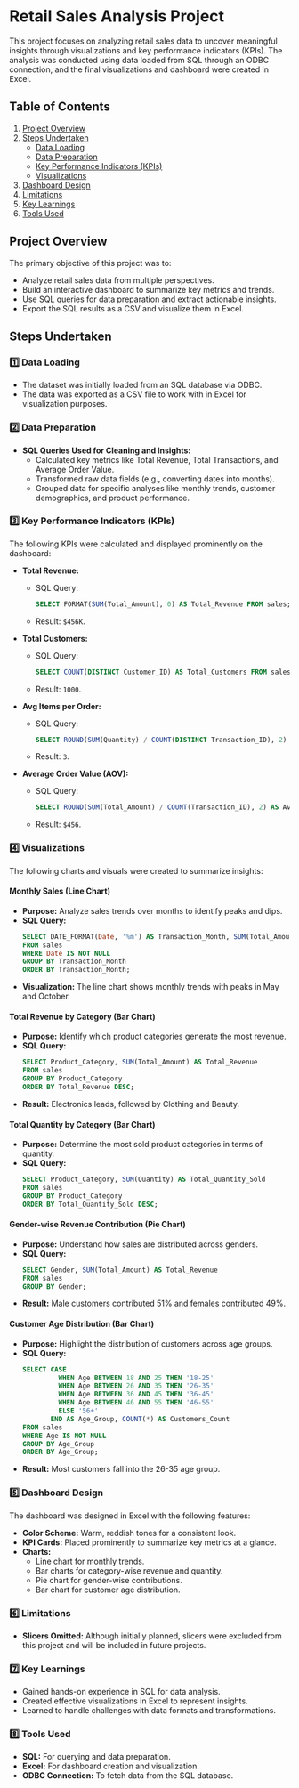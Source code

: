 # Retail Sales Analysis Project

This project focuses on analyzing retail sales data to uncover meaningful insights through visualizations and key performance indicators (KPIs). The analysis was conducted using data loaded from SQL through an ODBC connection, and the final visualizations and dashboard were created in Excel.

## **Table of Contents**

1. [Project Overview](#project-overview)
2. [Steps Undertaken](#steps-undertaken)
   - [Data Loading](#1%EF%B8%8F%E2%83%A3-data-loading)
   - [Data Preparation](#2%EF%B8%8F%E2%83%A3-data-preparation)
   - [Key Performance Indicators (KPIs)](#3%EF%B8%8F%E2%83%A3-key-performance-indicators-kpis)
   - [Visualizations](#4%EF%B8%8F%E2%83%A3-visualizations)
3. [Dashboard Design](#5%EF%B8%8F%E2%83%A3-dashboard-design)
4. [Limitations](#6%EF%B8%8F%E2%83%A3-limitations)
5. [Key Learnings](#7%EF%B8%8F%E2%83%A3-key-learnings)
6. [Tools Used](#8%EF%B8%8F%E2%83%A3-tools-used)

## **Project Overview**

The primary objective of this project was to:

- Analyze retail sales data from multiple perspectives.
- Build an interactive dashboard to summarize key metrics and trends.
- Use SQL queries for data preparation and extract actionable insights.
- Export the SQL results as a CSV and visualize them in Excel.

## **Steps Undertaken**

### **1️⃣ Data Loading**

- The dataset was initially loaded from an SQL database via ODBC.
- The data was exported as a CSV file to work with in Excel for visualization purposes.

### **2️⃣ Data Preparation**

- **SQL Queries Used for Cleaning and Insights:**
  - Calculated key metrics like Total Revenue, Total Transactions, and Average Order Value.
  - Transformed raw data fields (e.g., converting dates into months).
  - Grouped data for specific analyses like monthly trends, customer demographics, and product performance.

### **3️⃣ Key Performance Indicators (KPIs)**

The following KPIs were calculated and displayed prominently on the dashboard:

- **Total Revenue:**

  - SQL Query:
    ```sql
    SELECT FORMAT(SUM(Total_Amount), 0) AS Total_Revenue FROM sales;
    ```
  - Result: `$456K`.

- **Total Customers:**

  - SQL Query:
    ```sql
    SELECT COUNT(DISTINCT Customer_ID) AS Total_Customers FROM sales;
    ```
  - Result: `1000`.

- **Avg Items per Order:**

  - SQL Query:
    ```sql
    SELECT ROUND(SUM(Quantity) / COUNT(DISTINCT Transaction_ID), 2) AS Avg_Items_per_Order FROM sales;
    ```
  - Result: `3`.

- **Average Order Value (AOV):**

  - SQL Query:
    ```sql
    SELECT ROUND(SUM(Total_Amount) / COUNT(Transaction_ID), 2) AS Avg_Order_Value FROM sales;
    ```
  - Result: `$456`.

### **4️⃣ Visualizations**

The following charts and visuals were created to summarize insights:

#### **Monthly Sales (Line Chart)**

- **Purpose:** Analyze sales trends over months to identify peaks and dips.
- **SQL Query:**
  ```sql
  SELECT DATE_FORMAT(Date, '%m') AS Transaction_Month, SUM(Total_Amount) AS Monthly_Sales
  FROM sales
  WHERE Date IS NOT NULL
  GROUP BY Transaction_Month
  ORDER BY Transaction_Month;
  ```
- **Visualization:** The line chart shows monthly trends with peaks in May and October.

#### **Total Revenue by Category (Bar Chart)**

- **Purpose:** Identify which product categories generate the most revenue.
- **SQL Query:**
  ```sql
  SELECT Product_Category, SUM(Total_Amount) AS Total_Revenue
  FROM sales
  GROUP BY Product_Category
  ORDER BY Total_Revenue DESC;
  ```
- **Result:** Electronics leads, followed by Clothing and Beauty.

#### **Total Quantity by Category (Bar Chart)**

- **Purpose:** Determine the most sold product categories in terms of quantity.
- **SQL Query:**
  ```sql
  SELECT Product_Category, SUM(Quantity) AS Total_Quantity_Sold
  FROM sales
  GROUP BY Product_Category
  ORDER BY Total_Quantity_Sold DESC;
  ```

#### **Gender-wise Revenue Contribution (Pie Chart)**

- **Purpose:** Understand how sales are distributed across genders.
- **SQL Query:**
  ```sql
  SELECT Gender, SUM(Total_Amount) AS Total_Revenue
  FROM sales
  GROUP BY Gender;
  ```
- **Result:** Male customers contributed 51% and females contributed 49%.

#### **Customer Age Distribution (Bar Chart)**

- **Purpose:** Highlight the distribution of customers across age groups.
- **SQL Query:**
  ```sql
  SELECT CASE
           WHEN Age BETWEEN 18 AND 25 THEN '18-25'
           WHEN Age BETWEEN 26 AND 35 THEN '26-35'
           WHEN Age BETWEEN 36 AND 45 THEN '36-45'
           WHEN Age BETWEEN 46 AND 55 THEN '46-55'
           ELSE '56+'
         END AS Age_Group, COUNT(*) AS Customers_Count
  FROM sales
  WHERE Age IS NOT NULL
  GROUP BY Age_Group
  ORDER BY Age_Group;
  ```
- **Result:** Most customers fall into the 26-35 age group.

### **5️⃣ Dashboard Design**

The dashboard was designed in Excel with the following features:

- **Color Scheme:** Warm, reddish tones for a consistent look.
- **KPI Cards:** Placed prominently to summarize key metrics at a glance.
- **Charts:**
  - Line chart for monthly trends.
  - Bar charts for category-wise revenue and quantity.
  - Pie chart for gender-wise contributions.
  - Bar chart for customer age distribution.

### **6️⃣ Limitations**

- **Slicers Omitted:** Although initially planned, slicers were excluded from this project and will be included in future projects.

### **7️⃣ Key Learnings**

- Gained hands-on experience in SQL for data analysis.
- Created effective visualizations in Excel to represent insights.
- Learned to handle challenges with data formats and transformations.

### **8️⃣ Tools Used**

- **SQL:** For querying and data preparation.
- **Excel:** For dashboard creation and visualization.
- **ODBC Connection:** To fetch data from the SQL database.

###

